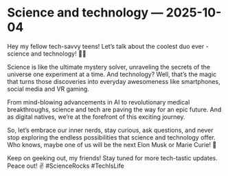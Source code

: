 # Science and technology — 2025-10-04

Hey my fellow tech-savvy teens! Let’s talk about the coolest duo ever - science and technology! 🚀🔬

Science is like the ultimate mystery solver, unraveling the secrets of the universe one experiment at a time. And technology? Well, that’s the magic that turns those discoveries into everyday awesomeness like smartphones, social media and VR gaming.

From mind-blowing advancements in AI to revolutionary medical breakthroughs, science and tech are paving the way for an epic future. And as digital natives, we’re at the forefront of this exciting journey.

So, let’s embrace our inner nerds, stay curious, ask questions, and never stop exploring the endless possibilities that science and technology offer. Who knows, maybe one of us will be the next Elon Musk or Marie Curie! 🌟

Keep on geeking out, my friends! Stay tuned for more tech-tastic updates. Peace out! ✌️ #ScienceRocks #TechIsLife